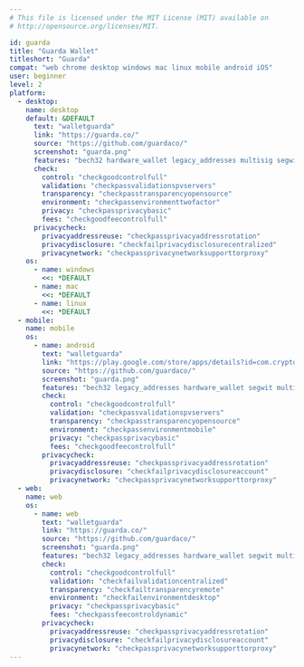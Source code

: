 ```yaml
---
# This file is licensed under the MIT License (MIT) available on
# http://opensource.org/licenses/MIT.

id: guarda
title: "Guarda Wallet"
titleshort: "Guarda"
compat: "web chrome desktop windows mac linux mobile android iOS"
user: beginner
level: 2
platform:
  - desktop:
    name: desktop
    default: &DEFAULT
      text: "walletguarda"
      link: "https://guarda.co/"
      source: "https://github.com/guardaco/"
      screenshot: "guarda.png"
      features: "bech32 hardware_wallet legacy_addresses multisig segwit"
      check:
        control: "checkgoodcontrolfull"
        validation: "checkpassvalidationspvservers"
        transparency: "checkpasstransparencyopensource"
        environment: "checkpassenvironmenttwofactor"
        privacy: "checkpassprivacybasic"
        fees: "checkgoodfeecontrolfull"
      privacycheck:
        privacyaddressreuse: "checkpassprivacyaddressrotation"
        privacydisclosure: "checkfailprivacydisclosurecentralized"
        privacynetwork: "checkpassprivacynetworksupporttorproxy"
    os:
      - name: windows
        <<: *DEFAULT
      - name: mac
        <<: *DEFAULT
      - name: linux
        <<: *DEFAULT
  - mobile:
    name: mobile
    os:
      - name: android
        text: "walletguarda"
        link: "https://play.google.com/store/apps/details?id=com.crypto.multiwallet"
        source: "https://github.com/guardaco/"
        screenshot: "guarda.png"
        features: "bech32 legacy_addresses hardware_wallet segwit multisig"
        check:
          control: "checkgoodcontrolfull"
          validation: "checkpassvalidationspvservers"
          transparency: "checkpasstransparencyopensource"
          environment: "checkpassenvironmentmobile"
          privacy: "checkpassprivacybasic"
          fees: "checkgoodfeecontrolfull"
        privacycheck:
          privacyaddressreuse: "checkpassprivacyaddressrotation"
          privacydisclosure: "checkfailprivacydisclosureaccount"
          privacynetwork: "checkpassprivacynetworksupporttorproxy"
  - web:
    name: web
    os:
      - name: web
        text: "walletguarda"
        link: "https://guarda.co/"
        source: "https://github.com/guardaco/"
        screenshot: "guarda.png"
        features: "bech32 legacy_addresses hardware_wallet segwit multisig"
        check:
          control: "checkgoodcontrolfull"
          validation: "checkfailvalidationcentralized"
          transparency: "checkfailtransparencyremote"
          environment: "checkfailenvironmentdesktop"
          privacy: "checkpassprivacybasic"
          fees: "checkpassfeecontroldynamic"
        privacycheck:
          privacyaddressreuse: "checkpassprivacyaddressrotation"
          privacydisclosure: "checkfailprivacydisclosureaccount"
          privacynetwork: "checkpassprivacynetworksupporttorproxy"
---
```

